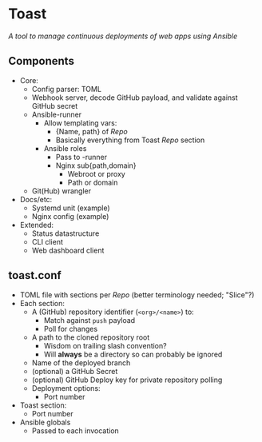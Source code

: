 Toast
===

*A tool to manage continuous deployments of web apps using Ansible*

## Components
 - Core:
   - Config parser: TOML
   - Webhook server, decode GitHub payload, and validate against GitHub secret
   - Ansible-runner
     - Allow templating vars:
       - {Name, path} of *Repo*
       - Basically everything from Toast *Repo* section
     - Ansible roles
       - Pass to -runner
       - Nginx sub{path,domain}
         - Webroot or proxy
         - Path or domain
   - Git(Hub) wrangler
 - Docs/etc:
   - Systemd unit (example)
   - Nginx config (example)
 - Extended:
   - Status datastructure
   - CLI client
   - Web dashboard client

## toast.conf
 - TOML file with sections per *Repo* (better terminology needed; "Slice"?)
 - Each section:
   - A (GitHub) repository identifier (`<org>/<name>`) to:
     - Match against `push` payload
     - Poll for changes
   - A path to the cloned repository root
     - Wisdom on trailing slash convention? 
     - Will **always** be a directory so can probably be ignored
   - Name of the deployed branch
   - (optional) a GitHub Secret
   - (optional) GitHub Deploy key for private repository polling
   - Deployment options:
     - Port number
 - Toast section:
   - Port number
 - Ansible globals
   - Passed to each invocation
